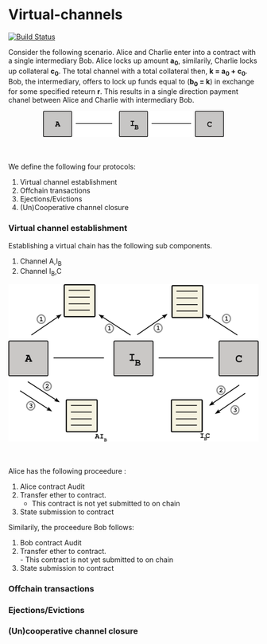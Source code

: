 # Virtual-channels

[![Build Status](https://api.travis-ci.com/paddys-pals/virtual-channels.svg?branch=master)](https://travis-ci.org/paddys-pals/virtual-channels)

Consider the following scenario. Alice and Charlie enter into a contract with a single intermediary Bob. Alice locks up amount **a<sub>0</sub>**, similarily, Charlie locks up collateral **c<sub>0</sub>**. The total channel   with a total collateral then, **k = a<sub>0</sub> + c<sub>0</sub>**. Bob, the intermediary, offers to lock up funds equal to (**b<sub>0</sub> = k**) in exchange for some specified reteurn **r**. This results in a single direction payment chanel between Alice and Charlie with intermediary Bob.

<center>
<img src="docs/images/overview.png">
</center>
<br></br>

We define the following four protocols:

1. Virtual channel establishment
2. Offchain transactions
3. Ejections/Evictions
4. (Un)Cooperative channel closure

### Virtual channel establishment
Establishing a virtual chain has the following sub components.
  1. Channel A,I<sub>B</sub>
  2. Channel I<sub>B</sub>,C  

  <center>
  <img src="docs/images/vchain_proc.png">
  </center>
  <br></br>

Alice has the following proceedure :
  1. Alice contract Audit
  2. Transfer ether to contract.  
     - This contract is not yet submitted to on chain
  3. State submission to contract

Similarily, the proceedure Bob follows:
  1. Bob contract Audit
  2. Transfer ether to contract.  
    - This contract is not yet submitted to on chain
  3. State submission to contract


### Offchain transactions

### Ejections/Evictions



### (Un)cooperative channel closure
